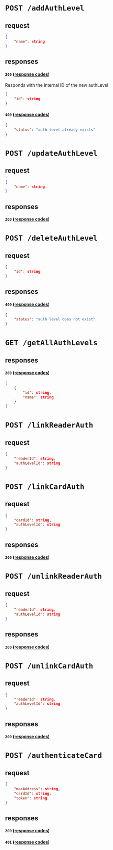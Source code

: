 # `POST /addAuthLevel`

## request

```json
{
    "name": string
}

```

## responses

#### `200` ([response codes](https://developer.mozilla.org/en-US/docs/Web/HTTP/Status#successful_responses)) 

Responds with the internal ID of the new authLevel

```json
{
    "id": string
}
```

#### `400` ([response codes](https://developer.mozilla.org/en-US/docs/Web/HTTP/Status#successful_responses)) 

```json
{
    "status": "auth level already exists"
}
```

# `POST /updateAuthLevel`

## request

```json
{
    "name": string
}

```

## responses

#### `200` ([response codes](https://developer.mozilla.org/en-US/docs/Web/HTTP/Status#successful_responses)) 

# `POST /deleteAuthLevel`

## request

```json
{
    "id": string
}

```

## responses

#### `400` ([response codes](https://developer.mozilla.org/en-US/docs/Web/HTTP/Status#successful_responses)) 

```json
{
    "status": "auth level does not exist"
}
```
# `GET /getAllAuthLevels`

## responses

#### `200` ([response codes](https://developer.mozilla.org/en-US/docs/Web/HTTP/Status#successful_responses)) 

```json
[
    {
        "id": string,
        "name": string
    }
]
```

# `POST /linkReaderAuth`

## request

```json
{
    "readerId": string,
    "authLevelId": string
}
```

# `POST /linkCardAuth`

## request

```json
{
    "cardId": string,
    "authLevelId": string
}
```

## responses

#### `200` ([response codes](https://developer.mozilla.org/en-US/docs/Web/HTTP/Status#successful_responses))


























# `POST /unlinkReaderAuth`

## request

```json
{
    "readerId": string,
    "authLevelId": string
}
```

## responses

#### `200` ([response codes](https://developer.mozilla.org/en-US/docs/Web/HTTP/Status#successful_responses))


# `POST /unlinkCardAuth`

## request

```json
{
    "readerId": string,
    "authLevelId": string
}
```

## responses

#### `200` ([response codes](https://developer.mozilla.org/en-US/docs/Web/HTTP/Status#successful_responses))

















# `POST /authenticateCard`

## request

```json
{
    "macAddress": string,
    "cardId": string,
    "token": string
}
```

## responses

#### `200` ([response codes](https://developer.mozilla.org/en-US/docs/Web/HTTP/Status#successful_responses))

#### `401` ([response codes](https://developer.mozilla.org/en-US/docs/Web/HTTP/Status#successful_responses))